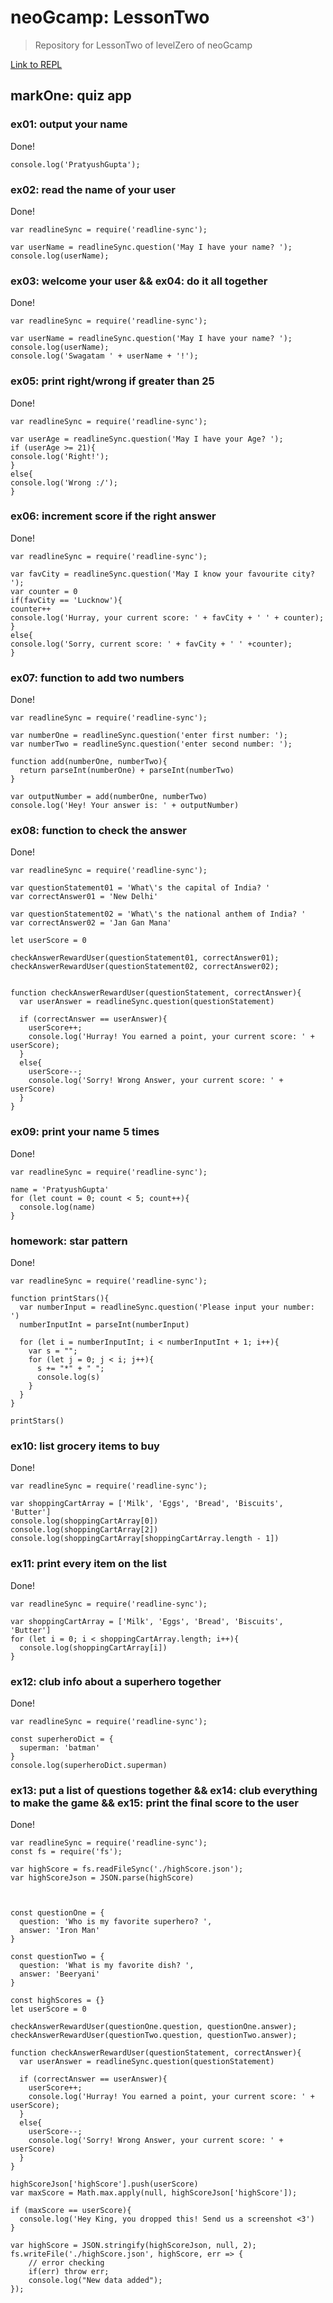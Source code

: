 # neoGcamp: LessonTwo
> Repository for LessonTwo of levelZero of neoGcamp

[Link to REPL](https://replit.com/@PratyushGupta2/LessonOne#index.js)

## markOne: quiz app

### ex01: output your name

Done!

```node
console.log('PratyushGupta');
```

### ex02: read the name of your user

Done!

```node
var readlineSync = require('readline-sync');

var userName = readlineSync.question('May I have your name? ');
console.log(userName);
```

### ex03: welcome your user && ex04: do it all together

Done!

```node
var readlineSync = require('readline-sync');

var userName = readlineSync.question('May I have your name? ');
console.log(userName);
console.log('Swagatam ' + userName + '!');
```

### ex05: print right/wrong if greater than 25

Done!

```node
var readlineSync = require('readline-sync');

var userAge = readlineSync.question('May I have your Age? ');
if (userAge >= 21){
console.log('Right!');
}
else{
console.log('Wrong :/');
}
```

### ex06: increment score if the right answer

Done!

```node
var readlineSync = require('readline-sync');

var favCity = readlineSync.question('May I know your favourite city? ');
var counter = 0
if(favCity == 'Lucknow'){
counter++
console.log('Hurray, your current score: ' + favCity + ' ' + counter);
}
else{
console.log('Sorry, current score: ' + favCity + ' ' +counter);
}
```

### ex07: function to add two numbers

Done!

```node
var readlineSync = require('readline-sync');

var numberOne = readlineSync.question('enter first number: ');
var numberTwo = readlineSync.question('enter second number: ');

function add(numberOne, numberTwo){
  return parseInt(numberOne) + parseInt(numberTwo)
}

var outputNumber = add(numberOne, numberTwo)
console.log('Hey! Your answer is: ' + outputNumber)
```

### ex08: function to check the answer

Done!

```node
var readlineSync = require('readline-sync');

var questionStatement01 = 'What\'s the capital of India? '
var correctAnswer01 = 'New Delhi'

var questionStatement02 = 'What\'s the national anthem of India? '
var correctAnswer02 = 'Jan Gan Mana'

let userScore = 0

checkAnswerRewardUser(questionStatement01, correctAnswer01);
checkAnswerRewardUser(questionStatement02, correctAnswer02);


function checkAnswerRewardUser(questionStatement, correctAnswer){
  var userAnswer = readlineSync.question(questionStatement)
                                           
  if (correctAnswer == userAnswer){
    userScore++;
    console.log('Hurray! You earned a point, your current score: ' + userScore);
  }
  else{
    userScore--;
    console.log('Sorry! Wrong Answer, your current score: ' + userScore)
  }
}
```

### ex09: print your name 5 times

Done!

```node
var readlineSync = require('readline-sync');

name = 'PratyushGupta'
for (let count = 0; count < 5; count++){
  console.log(name)
}
```

### homework: star pattern

Done!

```node
var readlineSync = require('readline-sync');

function printStars(){
  var numberInput = readlineSync.question('Please input your number: ')
  numberInputInt = parseInt(numberInput)
  
  for (let i = numberInputInt; i < numberInputInt + 1; i++){
    var s = "";
    for (let j = 0; j < i; j++){
      s += "*" + " ";
      console.log(s)
    }
  }
}

printStars()
```

### ex10: list grocery items to buy

Done!

```node
var readlineSync = require('readline-sync');

var shoppingCartArray = ['Milk', 'Eggs', 'Bread', 'Biscuits', 'Butter']
console.log(shoppingCartArray[0])
console.log(shoppingCartArray[2])
console.log(shoppingCartArray[shoppingCartArray.length - 1])
```

### ex11: print every item on the list

Done!

```node
var readlineSync = require('readline-sync');

var shoppingCartArray = ['Milk', 'Eggs', 'Bread', 'Biscuits', 'Butter']
for (let i = 0; i < shoppingCartArray.length; i++){
  console.log(shoppingCartArray[i])
}
```

### ex12: club info about a superhero together

Done!

```node
var readlineSync = require('readline-sync');

const superheroDict = {
  superman: 'batman'
}
console.log(superheroDict.superman)
```

### ex13: put a list of questions together && ex14: club everything to make the game && ex15: print the final score to the user

Done!

```node
var readlineSync = require('readline-sync');
const fs = require('fs');

var highScore = fs.readFileSync('./highScore.json');
var highScoreJson = JSON.parse(highScore)



const questionOne = {
  question: 'Who is my favorite superhero? ',
  answer: 'Iron Man'
}

const questionTwo = {
  question: 'What is my favorite dish? ',
  answer: 'Beeryani'
}

const highScores = {}
let userScore = 0

checkAnswerRewardUser(questionOne.question, questionOne.answer);
checkAnswerRewardUser(questionTwo.question, questionTwo.answer);

function checkAnswerRewardUser(questionStatement, correctAnswer){
  var userAnswer = readlineSync.question(questionStatement)
                                           
  if (correctAnswer == userAnswer){
    userScore++;
    console.log('Hurray! You earned a point, your current score: ' + userScore);
  }
  else{
    userScore--;
    console.log('Sorry! Wrong Answer, your current score: ' + userScore)
  }
}

highScoreJson['highScore'].push(userScore)
var maxScore = Math.max.apply(null, highScoreJson['highScore']);

if (maxScore == userScore){
  console.log('Hey King, you dropped this! Send us a screenshot <3')
}

var highScore = JSON.stringify(highScoreJson, null, 2);
fs.writeFile('./highScore.json', highScore, err => {
    // error checking
    if(err) throw err;
    console.log("New data added");
});
```